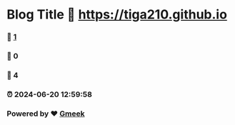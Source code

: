 # Blog Title :link: https://tiga210.github.io 
### :page_facing_up: [1](https://tiga210.github.io/tag.html) 
### :speech_balloon: 0 
### :hibiscus: 4 
### :alarm_clock: 2024-06-20 12:59:58 
### Powered by :heart: [Gmeek](https://github.com/Meekdai/Gmeek)
